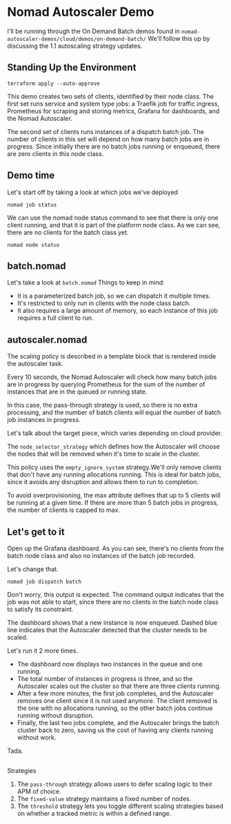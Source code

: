 # Nomad Autoscaler Demo 
I'll be running through the On Demand Batch demos found in `nomad-autoscaler-demos/cloud/demos/on-demand-batch/`
We'll follow this up by discussing the 1.1 autoscaling strategy updates. 

## Standing Up the Environment
`terraform apply --auto-approve`

This demo creates two sets of clients, identified by their node class. The first set runs service and system type jobs: a Traefik job for traffic ingress, Prometheus for scraping and storing metrics, Grafana for dashboards, and the Nomad Autoscaler.

The second set of clients runs instances of a dispatch batch job. The number of clients in this set will depend on how many batch jobs are in progress. Since initially there are no batch jobs running or enqueued, there are zero clients in this node class.

## Demo time 
Let's start off by taking a look at which jobs we've deployed 
```
nomad job status
```

We can use the nomad node status command to see that there is only one client running, and that it is part of the platform node class. 
As we can see, there are no clients for the batch class yet. 

```
nomad node status
```

## batch.nomad
Let's take a look at `batch.nomad`
Things to keep in mind:
* It is a parameterized batch job, so we can dispatch it multiple times. 
* It's restricted to only run in clients with the node class batch.
* It also requires a large amount of memory, so each instance of this job requires a full client to run.

## autoscaler.nomad
The scaling policy is described in a template block that is rendered inside the autoscaler task.

Every 10 seconds, the Nomad Autoscaler will check how many batch jobs are in progress by querying Prometheus for the sum of the number of instances that are in the queued or running state.

In this case, the pass-through strategy is used, so there is no extra processing, and the number of batch clients will equal the number of batch job instances in progress.

Let's talk about the target piece, which varies depending on cloud provider. 

The `node_selector_strategy` which defines how the Autoscaler will choose the nodes that will be removed when it's time to scale in the cluster.

This policy uses the `empty_ignore_system` strategy.We'll only remove clients that don't have any running allocations running. This is ideal for batch jobs, since it avoids any disruption and allows them to run to completion.

To avoid overprovisioning, the max attribute defines that up to 5 clients will be running at a given time. If there are more than 5 batch jobs in progress, the number of clients is capped to max.

## Let's get to it 
Open up the Grafana dashboard. 
As you can see, there's no clients from the batch node class and also no instances of the batch job recorded.

Let's change that. 
```
nomad job dispatch batch
```
Don't worry, this output is expected. 
The command output indicates that the job was not able to start, since there are no clients in the batch node class to satisfy its constraint.

The dashboard shows that a new instance is now enqueued.
Dashed blue line indicates that the Autoscaler detected that the cluster needs to be scaled.

Let's run it 2 more times. 

* The dashboard now displays two instances in the queue and one running.
* The total number of instances in progress is three, and so the Autoscaler scales out the cluster so that there are three clients running.
* After a few more minutes, the first job completes, and the Autoscaler removes one client since it is not used anymore. The client removed is the one with no allocations running, so the other batch jobs continue running without disruption.
* Finally, the last two jobs complete, and the Autoscaler brings the batch cluster back to zero, saving us the cost of having any clients running without work.

Tada. 

## 
Strategies
1. The `pass-through` strategy allows users to defer scaling logic to their APM of choice.
2. The `fixed-value` strategy maintains a fixed number of nodes.
3. The `threshold` strategy lets you toggle different scaling strategies based on whether a tracked metric is within a defined range.